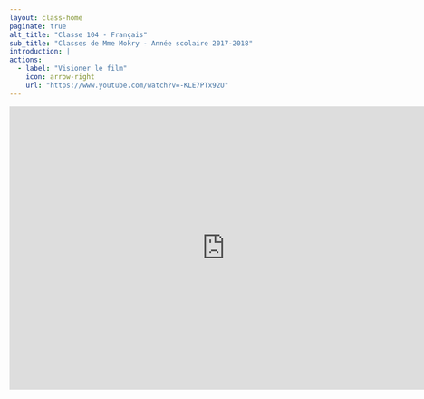 ```yaml
---
layout: class-home
paginate: true
alt_title: "Classe 104 - Français"
sub_title: "Classes de Mme Mokry - Année scolaire 2017-2018"
introduction: |
actions:
  - label: "Visioner le film"
    icon: arrow-right
    url: "https://www.youtube.com/watch?v=-KLE7PTx92U"
---
```


<iframe src="https://docs.google.com/forms/d/e/1FAIpQLSelieb5V-fcFEMy0gbgJ_-YWYlgDyK24tSZmG4wYVvCE0e6mg/viewform?embedded=true" width="760" height="500" frameborder="0" marginheight="0" marginwidth="0">Chargement en cours...</iframe>
